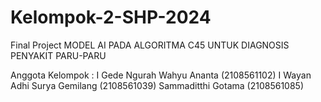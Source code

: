 # Kelompok-2-SHP-2024
Final Project MODEL AI PADA ALGORITMA C45 UNTUK DIAGNOSIS PENYAKIT PARU-PARU

Anggota Kelompok :
I Gede Ngurah Wahyu Ananta	(2108561102)
I Wayan Adhi Surya Gemilang	(2108561039)
Sammaditthi Gotama          (2108561085)
